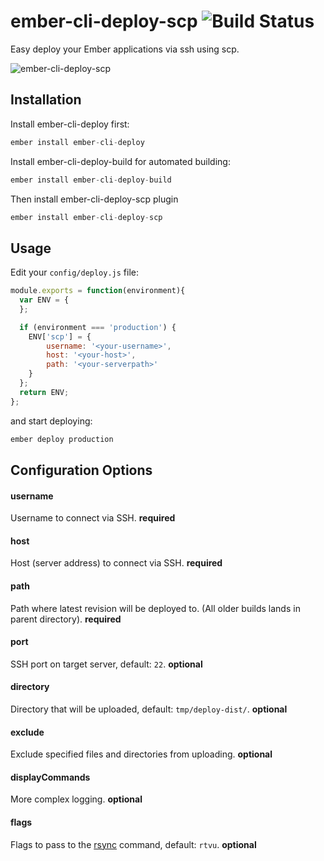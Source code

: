 # ember-cli-deploy-scp ![Build Status](https://travis-ci.org/michaljach/ember-cli-deploy-scp.svg?branch=master)
Easy deploy your Ember applications via ssh using scp.

![ember-cli-deploy-scp](http://i.imgur.com/30TaZJu.png)

## Installation
Install ember-cli-deploy first:
```javascript
ember install ember-cli-deploy
```
Install ember-cli-deploy-build for automated building:
```javascript
ember install ember-cli-deploy-build
```
Then install ember-cli-deploy-scp plugin
```javascript
ember install ember-cli-deploy-scp
```
## Usage
Edit your `config/deploy.js` file:
```javascript
module.exports = function(environment){
  var ENV = {
  };

  if (environment === 'production') {
    ENV['scp'] = {
        username: '<your-username>',
        host: '<your-host>',
        path: '<your-serverpath>'
    }
  };
  return ENV;
};
```
and start deploying:
```javascript
ember deploy production
```

## Configuration Options


#### username 
Username to connect via SSH.
**required**
#### host 
Host (server address) to connect via SSH.
**required**
#### path 
Path where latest revision will be deployed to. (All older builds lands in parent directory).
**required**
#### port 
SSH port on target server, default: `22`.
**optional**
#### directory 
Directory that will be uploaded, default: `tmp/deploy-dist/`.
**optional**
#### exclude
Exclude specified files and directories from uploading.
**optional**
#### displayCommands
More complex logging.
**optional**
#### flags
Flags to pass to the [rsync](https://www.npmjs.com/package/rsync#flagsflags-set) command, default: `rtvu`.
**optional**
